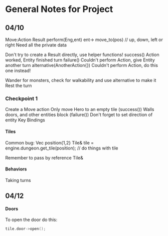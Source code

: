 # General Notes for Project
## 04/10
Move:Action
    Result perform(Eng,ent)
        ent-> move_to(pos) // up, down, left or right
Need all the private data

Don't try to create a Result directly, use helper functions!
success()
    Action worked, Entity finished turn
failure()
    Couldn't perform Action, give Entity another turn
alternative(AnotherAction{})
    Couldn't perform Action, do this one instead!

Wander for monsters, check for walkability and use alternative to make it Rest the turn

### Checkpoint 1
Create a Move action
Only move Hero to an empty tile
(success())
Walls doors, and other entities block
(failure())
Don't forget to set direction of entity
Key Bindings

#### Tiles
Common bug:
Vec position{1,2}
Tile& tile = engine.dungeon.get_tile(position);
// do things with tile

Remember to pass by reference Tile&

#### Behaviors
Taking turns 

## 04/12
#### Doors
To open the door do this:
```c++
tile.door->open();
```
